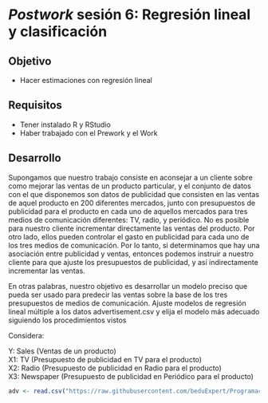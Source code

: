 # _Postwork_ sesión 6: Regresión lineal y clasificación

## Objetivo
- Hacer estimaciones con regresión lineal

## Requisitos
- Tener instalado R y RStudio
- Haber trabajado con el Prework y el Work


## Desarrollo
Supongamos que nuestro trabajo consiste en aconsejar a un cliente sobre
como mejorar las ventas de un producto particular, y el conjunto de datos
con el que disponemos son datos de publicidad que consisten en las ventas
de aquel producto en 200 diferentes mercados, junto con presupuestos de
publicidad para el producto en cada uno de aquellos mercados para tres
medios de comunicación diferentes: TV, radio, y periódico. No es posible
para nuestro cliente incrementar directamente las ventas del producto. Por
otro lado, ellos pueden controlar el gasto en publicidad para cada uno de
los tres medios de comunicación. Por lo tanto, si determinamos que hay una
asociación entre publicidad y ventas, entonces podemos instruir a nuestro
cliente para que ajuste los presupuestos de publicidad, y así
indirectamente incrementar las ventas.

En otras palabras, nuestro objetivo
es desarrollar un modelo preciso que pueda ser usado para predecir las
ventas sobre la base de los tres presupuestos de medios de comunicación. 
Ajuste modelos de regresión lineal múltiple a los datos advertisement.csv y elija el modelo más adecuado siguiendo los procedimientos vistos

Considera:

Y: Sales (Ventas de un producto)  
X1: TV (Presupuesto de publicidad en TV para el producto)  
X2: Radio (Presupuesto de publicidad en Radio para el producto)  
X3: Newspaper (Presupuesto de publicidad en Periódico para el producto)  

```r
adv <- read.csv("https://raw.githubusercontent.com/beduExpert/Programacion-R-Santander-2022/main/Sesion-06/data/advertising.csv")
```
